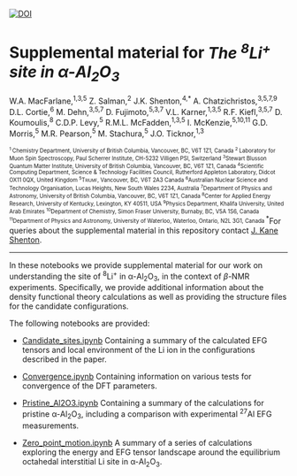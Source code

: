 [![DOI](https://zenodo.org/badge/529431877.svg)](https://zenodo.org/badge/latestdoi/529431877)
# Supplemental material for _The  <sup>8</sup>Li<sup>+</sup> site in α-Al<sub>2</sub>O<sub>3</sub>_


W.A. MacFarlane,<sup>1,3,5</sup> Z. Salman,<sup>2</sup> J.K. Shenton,<sup>4,*</sup> A. Chatzichristos,<sup>3,5,7,9</sup> D.L. Cortie,<sup>6</sup> M. Dehn,<sup>3,5,7</sup> D. Fujimoto,<sup>5,3,7</sup> V.L. Karner,<sup>1,3,5</sup> R.F. Kiefl,<sup>3,5,7</sup> D. Koumoulis,<sup>8</sup> C.D.P. Levy,<sup>5</sup> R.M.L. McFadden,<sup>1,3,5</sup> I. McKenzie,<sup>5,10,11</sup> G.D. Morris,<sup>5</sup> M.R. Pearson,<sup>5</sup> M. Stachura,<sup>5</sup> J.O. Ticknor,<sup>1,3</sup> 

<sup><sub>
<sup>1 </sup>Chemistry Department, University of British Columbia, Vancouver, BC, V6T 1Z1, Canada
<sup>2 </sup>Laboratory for Muon Spin Spectroscopy, Paul Scherrer Institute, CH-5232 Villigen PSI, Switzerland
<sup>3</sup>Stewart Blusson Quantum Matter Institute, University of British Columbia, Vancouver, BC, V6T 1Z1, Canada
<sup>4</sup>Scientific Computing Department, Science & Technology Facilities Council, Rutherford Appleton Laboratory, Didcot OX11 0QX, United Kingdom
<sup>5</sup><span style="font-variant:small-caps;">Triumf</span>, Vancouver, BC, V6T 2A3 Canada
<sup>6</sup>Australian Nuclear Science and Technology Organisation, Lucas Heights, New South Wales 2234, Australia
<sup>7</sup>Department of Physics and Astronomy, University of British Columbia, Vancouver, BC, V6T 1Z1, Canada
<sup>8</sup>Center for Applied Energy Research, University of Kentucky, Lexington, KY 40511, USA
<sup>9</sup>Physics Department, Khalifa University, United Arab Emirates
<sup>10</sup>Department of Chemistry, Simon Fraser University, Burnaby, BC, V5A 1S6, Canada
<sup>11</sup>Department of Physics and Astronomy, University of Waterloo, Waterloo, Ontario, N2L 3G1, Canada
</sup></sub>
<sup>*</sup>For queries about the supplemental material in this repository contact [J. Kane Shenton](mailto:kane.shenton@stfc.ac.uk).

---

In these notebooks we provide supplemental material for our work on understanding the site of <sup>8</sup>Li<sup>+</sup> in α-Al<sub>2</sub>O<sub>3</sub>, in the context of $\beta$-NMR experiments. Specifically, we provide additional information about the density functional theory calculations as well as providing the structure files for the candidate configurations. 

The following notebooks are provided:


* [Candidate_sites.ipynb](https://github.com/Shenton-supplemental/Li_in_Al2O3/blob/main/Candidate_sites.ipynb)
    Containing a summary of the calculated EFG tensors and local environment of the Li ion in the configurations described in the paper.

* [Convergence.ipynb](https://github.com/Shenton-supplemental/Li_in_Al2O3/blob/main/Convergence.ipynb)
    Containing information on various tests for convergence of the DFT parameters. 

* [Pristine_Al2O3.ipynb](https://github.com/Shenton-supplemental/Li_in_Al2O3/blob/main/Pristine_Al2O3.ipynb)
    Containing a summary of the calculations for pristine α-Al<sub>2</sub>O<sub>3</sub>, including a comparison with experimental <sup>27</sup>Al EFG measurements. 

* [Zero_point_motion.ipynb](https://github.com/Shenton-supplemental/Li_in_Al2O3/blob/main/Zero_point_motion.ipynb)
    A summary of a series of calculations exploring the energy and EFG tensor landscape around the equilibrium octahedal interstitial Li site in α-Al<sub>2</sub>O<sub>3</sub>. 
  

  


